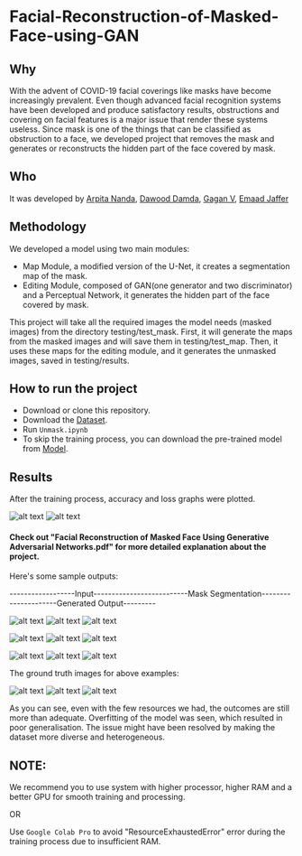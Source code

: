 # Facial-Reconstruction-of-Masked-Face-using-GAN

## Why
With the advent of COVID-19 facial coverings like masks have become increasingly prevalent. Even though advanced facial recognition systems have been developed and produce satisfactory results, obstructions and covering on facial features is a major issue that render these systems useless. Since mask is one of the things that can be classified as obstruction to a face, we developed project that removes the mask and generates or reconstructs the hidden part of the face covered by mask.

## Who
It was developed by [Arpita Nanda](https://github.com/ArpitaNanda "Arpita Nanda"), [Dawood Damda](https://github.com/Dawood-Damda "Dawood Damda"), [Gagan V](https://github.com/gaganmarvel "Gagan V"), [Emaad Jaffer](https://github.com/EmaadJaffer "Emaad Jaffer")

## Methodology 
We developed a model using two main modules:
- Map Module, a modified version of the U-Net, it creates a segmentation map of the mask.
- Editing Module, composed of GAN(one generator and two discriminator) and a Perceptual Network, it generates the hidden part of the face covered by mask.

This project will take all the required images the model needs (masked images) from the directory testing/test_mask. First, it will generate the maps from the masked images and will save them in testing/test_map. Then, it uses these maps for the editing module, and it generates the unmasked images, saved in testing/results.
 
## How to run the project
- Download or clone this repository.
- Download the [Dataset](https://drive.google.com/drive/folders/1yPjANI3pCgd6SQ0_WX7I38QiUxuQk34U?usp=sharing "Training and testing dataset").
- Run `Unmask.ipynb`
- To skip the training process, you can download the pre-trained model from [Model](https://drive.google.com/drive/folders/1YJCCpV4UyyXlfvPrEYQvVUQzG9NtOcH6?usp=sharing "Pre-trained model(Checkpoints)").

## Results
After the training process, accuracy and loss graphs were plotted.

![alt text](https://github.com/gaganmarvel/Facial-Reconstruction-of-Masked-Face-using-GAN/blob/main/Accuracy%20and%20Loss/Segmentation%20model%20accuracy.png "Model Accuracy")  ![alt text](https://github.com/gaganmarvel/Facial-Reconstruction-of-Masked-Face-using-GAN/blob/main/Accuracy%20and%20Loss/Segmentation%20model%20accuracy.png "Model Loss")


#### Check out "Facial Reconstruction of Masked Face Using Generative Adversarial Networks.pdf" for more detailed explanation about the project.


Here's some sample outputs:

------------------Input--------------------------Mask Segmentation---------------------Generated Output---------

![alt text](https://github.com/gaganmarvel/Facial-Reconstruction-of-Masked-Face-using-GAN/blob/main/examples/mask/000000.png ) ![alt text](https://github.com/gaganmarvel/Facial-Reconstruction-of-Masked-Face-using-GAN/blob/main/examples/map/000000.png.jpg ) ![alt text](https://github.com/gaganmarvel/Facial-Reconstruction-of-Masked-Face-using-GAN/blob/main/examples/result/000000.png.jpg )

![alt text](https://github.com/gaganmarvel/Facial-Reconstruction-of-Masked-Face-using-GAN/blob/main/examples/mask/000001.png ) ![alt text](https://github.com/gaganmarvel/Facial-Reconstruction-of-Masked-Face-using-GAN/blob/main/examples/map/000001.png.jpg ) ![alt text](https://github.com/gaganmarvel/Facial-Reconstruction-of-Masked-Face-using-GAN/blob/main/examples/result/000001.png.jpg )

![alt text](https://github.com/gaganmarvel/Facial-Reconstruction-of-Masked-Face-using-GAN/blob/main/examples/mask/000002.png ) ![alt text](https://github.com/gaganmarvel/Facial-Reconstruction-of-Masked-Face-using-GAN/blob/main/examples/map/000002.png.jpg ) ![alt text](https://github.com/gaganmarvel/Facial-Reconstruction-of-Masked-Face-using-GAN/blob/main/examples/result/000002.png.jpg )

The ground truth images for above examples:

![alt text](https://github.com/gaganmarvel/Facial-Reconstruction-of-Masked-Face-using-GAN/blob/main/examples/no_mask/000000.png ) ![alt text](https://github.com/gaganmarvel/Facial-Reconstruction-of-Masked-Face-using-GAN/blob/main/examples/no_mask/000001.png ) ![alt text](https://github.com/gaganmarvel/Facial-Reconstruction-of-Masked-Face-using-GAN/blob/main/examples/no_mask/000002.png )

As you can see, even with the few resources we had, the outcomes are still more than adequate. Overfitting of the model was seen, which resulted in poor generalisation. The issue might have been resolved by making the dataset more diverse and heterogeneous.

## NOTE: 
We recommend you to use system with higher processor, higher RAM and a better GPU for smooth training and processing.

OR

Use `Google Colab Pro` to avoid "ResourceExhaustedError" error during the training process due to insufficient RAM.
